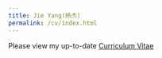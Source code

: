 ```yaml
---
title: Jie Yang(杨杰)
permalink: /cv/index.html
---
```

Please view my up-to-date [Curriculum Vitae](https://jieyang1987.github.io/files/Academic_CV.pdf)
